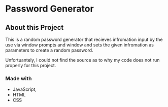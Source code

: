 # Password Generator

## About this Project
This is a random password generator that recieves infromation input by the use via window prompts and window and sets the given infromation as parameters to create a random password. 

Unfortuantely, I could not find the source as to why my code does not run properly for this project.
### Made with
* JavaScript,
* HTML
* CSS
